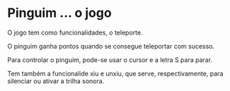 # Pinguim ... o jogo

O jogo tem como funcionalidades, o teleporte.

O pinguim ganha pontos quando se consegue teleportar com sucesso.

Para controlar o pinguim, pode-se usar o cursor e a letra S para parar.

Tem também a funcionalide xiu e unxiu, que serve, respectivamente, para silenciar ou ativar a trilha sonora.
